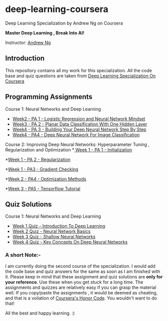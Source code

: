 # deep-learning-coursera #
Deep Learning Specialization by Andrew Ng on Coursera

**Master Deep Learning , Break Into AI!**

Instructor: [Andrew Ng](http://www.andrewng.org/)
## Introduction ##
This repository contains all my work for this specialization. All the code base and quiz questions are taken from [Deep Learning Specialization On Coursera](https://www.coursera.org/specializations/deep-learning)


## Programming Assignments ##

Course 1: Neural Networks and Deep Learning
* [Week2 - PA 1 - Logistic Regression and Neural Network Mindset](https://github.com/anukarsh1/deep-learning-coursera/blob/master/Neural%20Networks%20And%20Deep%20Learning/Logistic%20Regression%20with%20a%20Neural%20Network%20mindset.ipynb)
* [Week3 - PA 2 - Planar Data Classification With One Hidden Layer](https://github.com/anukarsh1/deep-learning-coursera/blob/master/Neural%20Networks%20And%20Deep%20Learning/Planar%20data%20classification%20with%20one%20hidden%20layer.ipynb)
* [Week4 - PA 3 -  Building Your Deep Neural Network Step By Step](https://github.com/anukarsh1/deep-learning-coursera/blob/master/Neural%20Networks%20And%20Deep%20Learning/Building%20Your%20Deep%20Neural%20Network%20-%20Step%20by%20Step.ipynb)
* [Week4 - PA4 - Deep Neural Network For Image Classification](https://github.com/anukarsh1/deep-learning-coursera/blob/master/Neural%20Networks%20And%20Deep%20Learning/Deep%20Neural%20Network%20-%20Application.ipynb)


Course 2: Improving Deep Neural Networks: Hyperparameter Tuning , Regularization and Optimization
*[ Week 1 - PA 1 - Initialization](https://github.com/anukarsh1/deep-learning-coursera/blob/master/Improving%20Deep%20Neural%20networks-%20Hyperparameter%20Tuning%20-%20Regularization%20and%20Optimization/Initialization.ipynb)

*[Week 1 - PA 2 - Regularization](https://github.com/anukarsh1/deep-learning-coursera/blob/master/Improving%20Deep%20Neural%20networks-%20Hyperparameter%20Tuning%20-%20Regularization%20and%20Optimization/Regularization.ipynb)

*[Week 1 - PA3 - Gradient Checking](https://github.com/anukarsh1/deep-learning-coursera/blob/master/Improving%20Deep%20Neural%20networks-%20Hyperparameter%20Tuning%20-%20Regularization%20and%20Optimization/Gradient%20Checking.ipynb)

*[Week 2 - PA4 - Optimization Methods](https://github.com/anukarsh1/deep-learning-coursera/blob/master/Improving%20Deep%20Neural%20networks-%20Hyperparameter%20Tuning%20-%20Regularization%20and%20Optimization/Optimization%20Methods.ipynb)

*[Week 3 - PA5 - Tensorflow Tutorial](https://github.com/anukarsh1/deep-learning-coursera/blob/master/Improving%20Deep%20Neural%20networks-%20Hyperparameter%20Tuning%20-%20Regularization%20and%20Optimization/Tensorflow%20Tutorial.ipynb) 

## Quiz Solutions ##

Course 1: Neural Networks and Deep Learning
* [Week 1 Quiz - Introduction To Deep Learning](https://github.com/anukarsh1/deep-learning-coursera/blob/master/Neural%20Networks%20And%20Deep%20Learning/Week%201%20Quiz%20-%20Introduction%20to%20deep%20learning.md)
* [Week 2 Quiz - Neural Network Basics](https://github.com/anukarsh1/deep-learning-coursera/blob/master/Neural%20Networks%20And%20Deep%20Learning/Week%202%20Quiz%20-%20Neural%20Network%20Basics.md)
* [Week 3 Quiz - Shallow Neural Networks](https://github.com/anukarsh1/deep-learning-coursera/blob/master/Neural%20Networks%20And%20Deep%20Learning/Week%203%20Quiz%20-%20Shallow%20Neural%20Networks.md)
* [Week 4 Quiz - Key Concepts On Deep Neural Networks](https://github.com/anukarsh1/deep-learning-coursera/blob/master/Neural%20Networks%20And%20Deep%20Learning/Week%204%20Quiz%20-%20Key%20concepts%20on%20Deep%20Neural%20Networks.md)

### A short Note:- ###
I am currently doing the second course of the specialization. I would add the code base and quiz answers for the same as soon as I am finished with it. Please keep in mind that these assignment and quiz solutions are **only for your reference**. Use these  when you get stuck for a long time. The assignments and quizzes are relatively easy if you can grasp the material well.  If you copy/paste the assignments , it would be deemed as cheating, and that is a voilation of [Coursera's Honor Code](https://www.coursera.org/about/terms/honorcode). You wouldn't want to do that!

All the best and happy learning. :)
